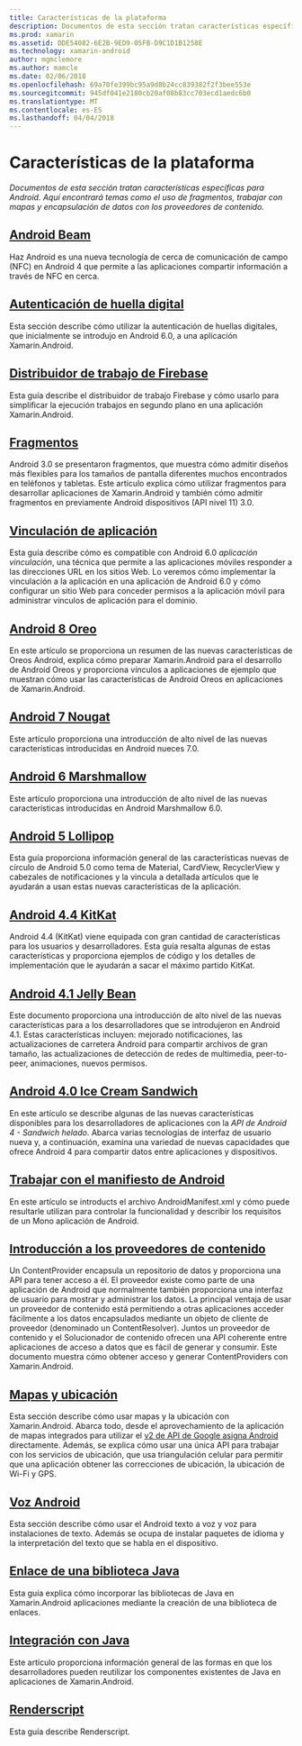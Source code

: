 ```yaml
---
title: Características de la plataforma
description: Documentos de esta sección tratan características específicas para Android. Aquí encontrará temas como el uso de fragmentos, trabajar con mapas y encapsulación de datos con los proveedores de contenido.
ms.prod: xamarin
ms.assetid: DDE54082-6E2B-9ED9-05FB-D9C1D1B1258E
ms.technology: xamarin-android
author: mgmclemore
ms.author: mamcle
ms.date: 02/06/2018
ms.openlocfilehash: 69a70fe399bc95a9d8b24cc839382f2f3bee553e
ms.sourcegitcommit: 945df041e2180cb20af08b83cc703ecd1aedc6b0
ms.translationtype: MT
ms.contentlocale: es-ES
ms.lasthandoff: 04/04/2018
---
```

# <a name="platform-features"></a>Características de la plataforma

_Documentos de esta sección tratan características específicas para Android. Aquí encontrará temas como el uso de fragmentos, trabajar con mapas y encapsulación de datos con los proveedores de contenido._

## <a name="android-beamandroidplatformandroid-beammd"></a>[Android Beam](~/android/platform/android-beam.md)

Haz Android es una nueva tecnología de cerca de comunicación de campo (NFC) en Android 4 que permite a las aplicaciones compartir información a través de NFC en cerca.

## <a name="fingerprint-authenticationandroidplatformfingerprint-authenticationindexmd"></a>[Autenticación de huella digital](~/android/platform/fingerprint-authentication/index.md)

Esta sección describe cómo utilizar la autenticación de huellas digitales, que inicialmente se introdujo en Android 6.0, a una aplicación Xamarin.Android.


## <a name="firebase-job-dispatcherandroidplatformfirebase-job-dispatchermd"></a>[Distribuidor de trabajo de Firebase](~/android/platform/firebase-job-dispatcher.md)

Esta guía describe el distribuidor de trabajo Firebase y cómo usarlo para simplificar la ejecución trabajos en segundo plano en una aplicación Xamarin.Android.



##  <a name="fragmentsandroidplatformfragmentsindexmd"></a>[Fragmentos](~/android/platform/fragments/index.md)

Android 3.0 se presentaron fragmentos, que muestra cómo admitir diseños más flexibles para los tamaños de pantalla diferentes muchos encontrados en teléfonos y tabletas. Este artículo explica cómo utilizar fragmentos para desarrollar aplicaciones de Xamarin.Android y también cómo admitir fragmentos en previamente Android dispositivos (API nivel 11) 3.0. 



## <a name="app-linkingandroidplatformapp-linkingmd"></a>[Vinculación de aplicación](~/android/platform/app-linking.md)

Esta guía describe cómo es compatible con Android 6.0 _aplicación vinculación_, una técnica que permite a las aplicaciones móviles responder a las direcciones URL en los sitios Web. Lo veremos cómo implementar la vinculación a la aplicación en una aplicación de Android 6.0 y cómo configurar un sitio Web para conceder permisos a la aplicación móvil para administrar vínculos de aplicación para el dominio.



##  <a name="android-8-oreoandroidplatformoreomd"></a>[Android 8 Oreo](~/android/platform/oreo.md)

En este artículo se proporciona un resumen de las nuevas características de Oreos Android, explica cómo preparar Xamarin.Android para el desarrollo de Android Oreos y proporciona vínculos a aplicaciones de ejemplo que muestran cómo usar las características de Android Oreos en aplicaciones de Xamarin.Android.



##  <a name="android-7-nougatandroidplatformnougatmd"></a>[Android 7 Nougat](~/android/platform/nougat.md)

Este artículo proporciona una introducción de alto nivel de las nuevas características introducidas en Android nueces 7.0.




##  <a name="android-6-marshmallowandroidplatformmarshmallowmd"></a>[Android 6 Marshmallow](~/android/platform/marshmallow.md)

Este artículo proporciona una introducción de alto nivel de las nuevas características introducidas en Android Marshmallow 6.0.




##  <a name="android-5-lollipopandroidplatformlollipopmd"></a>[Android 5 Lollipop](~/android/platform/lollipop.md)

Esta guía proporciona información general de las características nuevas de círculo de Android 5.0 como tema de Material, CardView, RecyclerView y cabezales de notificaciones y la vincula a detallada artículos que le ayudarán a usan estas nuevas características de la aplicación. 



##  <a name="android-44-kitkatandroidplatformkitkatmd"></a>[Android 4.4 KitKat](~/android/platform/kitkat.md)

Android 4.4 (KitKat) viene equipada con gran cantidad de características para los usuarios y desarrolladores. Esta guía resalta algunas de estas características y proporciona ejemplos de código y los detalles de implementación que le ayudarán a sacar el máximo partido KitKat. 




##  <a name="android-41-jelly-beanandroidplatformjelly-beanmd"></a>[Android 4.1 Jelly Bean](~/android/platform/jelly-bean.md)

Este documento proporciona una introducción de alto nivel de las nuevas características para a los desarrolladores que se introdujeron en Android 4.1. Estas características incluyen: mejorado notificaciones, las actualizaciones de carretera Android para compartir archivos de gran tamaño, las actualizaciones de detección de redes de multimedia, peer-to-peer, animaciones, nuevos permisos. 



##  <a name="android-40-ice-cream-sandwichandroidplatformice-cream-sandwichmd"></a>[Android 4.0 Ice Cream Sandwich](~/android/platform/ice-cream-sandwich.md)

En este artículo se describe algunas de las nuevas características disponibles para los desarrolladores de aplicaciones con la *API de Android 4 - Sandwich helado*. Abarca varias tecnologías de interfaz de usuario nueva y, a continuación, examina una variedad de nuevas capacidades que ofrece Android 4 para compartir datos entre aplicaciones y dispositivos. 


##  <a name="working-with-the-android-manifestandroid-manifestmd"></a>[Trabajar con el manifiesto de Android](android-manifest.md)

En este artículo se introducts el archivo AndroidManifest.xml y cómo puede resultarle utilizan para controlar la funcionalidad y describir los requisitos de un Mono aplicación de Android.


##  <a name="introduction-to-content-providersandroidplatformcontent-providersindexmd"></a>[Introducción a los proveedores de contenido](~/android/platform/content-providers/index.md)

Un ContentProvider encapsula un repositorio de datos y proporciona una API para tener acceso a él. El proveedor existe como parte de una aplicación de Android que normalmente también proporciona una interfaz de usuario para mostrar y administrar los datos. La principal ventaja de usar un proveedor de contenido está permitiendo a otras aplicaciones acceder fácilmente a los datos encapsulados mediante un objeto de cliente de proveedor (denominado un ContentResolver). Juntos un proveedor de contenido y el Solucionador de contenido ofrecen una API coherente entre aplicaciones de acceso a datos que es fácil de generar y consumir. Este documento muestra cómo obtener acceso y generar ContentProviders con Xamarin.Android. 



##  <a name="maps-and-locationandroidplatformmaps-and-locationindexmd"></a>[Mapas y ubicación](~/android/platform/maps-and-location/index.md)

Esta sección describe cómo usar mapas y la ubicación con Xamarin.Android. Abarca todo, desde el aprovechamiento de la aplicación de mapas integrados para utilizar el [v2 de API de Google asigna Android](https://developers.google.com/maps/documentation/android/) directamente. Además, se explica cómo usar una única API para trabajar con los servicios de ubicación, que usa triangulación celular para permitir que una aplicación obtener las correcciones de ubicación, la ubicación de Wi-Fi y GPS. 



## <a name="android-speechandroidplatformspeechmd"></a>[Voz Android](~/android/platform/speech.md)

Esta sección describe cómo usar el Android texto a voz y voz para instalaciones de texto. Además se ocupa de instalar paquetes de idioma y la interpretación del texto que se habla en el dispositivo. 


##  <a name="binding-a-java-librarybinding-java-libraryindexmd"></a>[Enlace de una biblioteca Java](binding-java-library/index.md)

Esta guía explica cómo incorporar las bibliotecas de Java en Xamarin.Android aplicaciones mediante la creación de una biblioteca de enlaces.

##  <a name="java-integrationjava-integrationindexmd"></a>[Integración con Java](java-integration/index.md)

Este artículo proporciona información general de las formas en que los desarrolladores pueden reutilizar los componentes existentes de Java en aplicaciones de Xamarin.Android.

##  <a name="renderscriptrenderscriptmd"></a>[Renderscript](renderscript.md)

Esta guía describe Renderscript.